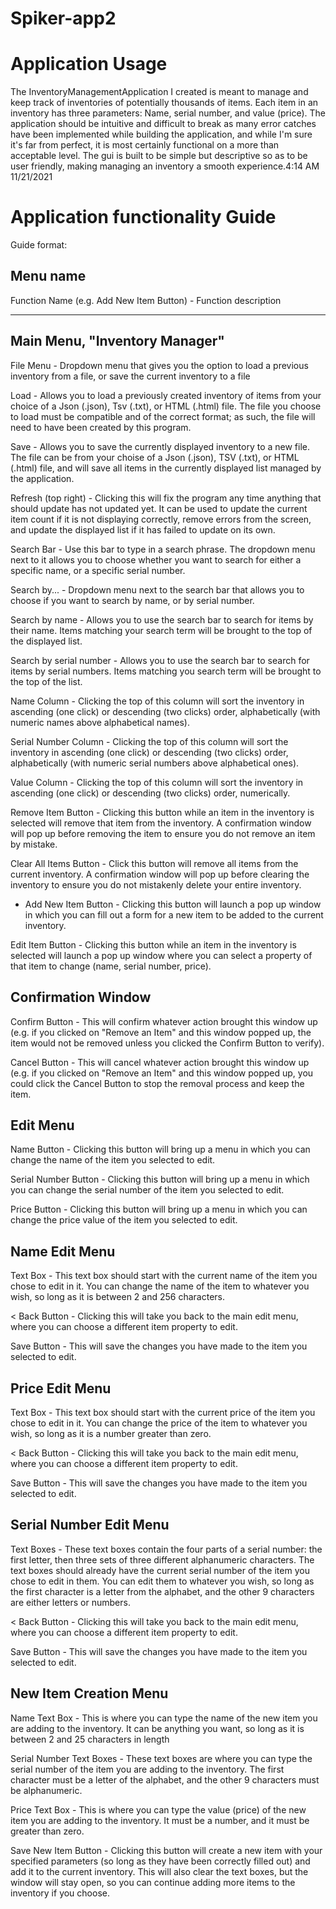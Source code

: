 # Spiker-app2

# Application Usage

The InventoryManagementApplication I created is meant to manage and keep track of inventories of potentially
thousands of items. Each item in an inventory has three parameters: Name, serial number, and value (price).
The application should be intuitive and difficult to break as many error catches have been implemented while
building the application, and while I'm sure it's far from perfect, it is most certainly functional on a
more than acceptable level. The gui is built to be simple but descriptive so as to be user friendly, making
managing an inventory a smooth experience.4:14 AM 11/21/2021

# Application functionality Guide
Guide format:

## Menu name

Function Name (e.g. Add New Item Button) -
Function description

-------------------------------------------------------------------------------------------------------------
## Main Menu, "Inventory Manager"

File Menu -
Dropdown menu that gives you the option to load a previous inventory from a file, or save the current inventory 
to a file

Load -
Allows you to load a previously created inventory of items from your choice of a Json (.json), Tsv (.txt), or
HTML (.html) file. The file you choose to load must be compatible and of the correct format; as such, the
file will need to have been created by this program.

Save -
Allows you to save the currently displayed inventory to a new file. The file can be from your choise of a Json
(.json), TSV (.txt), or HTML (.html) file, and will save all items in the currently displayed list managed by 
the application.

Refresh (top right) -
Clicking this will fix the program any time anything that should update has not updated yet. It can be used to
update the current item count if it is not displaying correctly, remove errors from the screen, and update the
displayed list if it has failed to update on its own.

Search Bar -
Use this bar to type in a search phrase. The dropdown menu next to it allows you to choose whether you want to
search for either a specific name, or a specific serial number.

Search by... -
Dropdown menu next to the search bar that allows you to choose if you want to search by name, or by serial
number.

Search by name -
Allows you to use the search bar to search for items by their name. Items matching your search term will be
brought to the top of the displayed list.

Search by serial number -
Allows you to use the search bar to search for items by serial numbers. Items matching you search term will be
brought to the top of the list.

Name Column -
Clicking the top of this column will sort the inventory in ascending (one click) or descending (two clicks)
order, alphabetically (with numeric names above alphabetical names).

Serial Number Column - 
Clicking the top of this column will sort the inventory in ascending (one click) or descending (two clicks)
order, alphabetically (with numeric serial numbers above alphabetical ones).

Value Column -
Clicking the top of this column will sort the inventory in ascending (one click) or descending (two clicks)
order, numerically.

Remove Item Button -
Clicking this button while an item in the inventory is selected will remove that item from the inventory. A 
confirmation window will pop up before removing the item to ensure you do not remove an item by mistake.

Clear All Items Button -
Click this button will remove all items from the current inventory. A confirmation window will pop up before
clearing the inventory to ensure you do not mistakenly delete your entire inventory.

+ Add New Item Button -
Clicking this button will launch a pop up window in which you can fill out a form for a new item to be added
to the current inventory.

Edit Item Button -
Clicking this button while an item in the inventory is selected will launch a pop up window where you can
select a property of that item to change (name, serial number, price).

## Confirmation Window

Confirm Button -
This will confirm whatever action brought this window up (e.g. if you clicked on "Remove an Item" and this
window popped up, the item would not be removed unless you clicked the Confirm Button to verify).

Cancel Button -
This will cancel whatever action brought this window up (e.g. if you clicked on "Remove an Item" and this
window popped up, you could click the Cancel Button to stop the removal process and keep the item.

## Edit Menu

Name Button -
Clicking this button will bring up a menu in which you can change the name of the item you selected to edit.

Serial Number Button -
Clicking this button will bring up a menu in which you can change the serial number of the item you selected
to edit.

Price Button -
Clicking this button will bring up a menu in which you can change the price value of the item you selected
to edit.

## Name Edit Menu

Text Box -
This text box should start with the current name of the item you chose to edit in it. You can change the name
of the item to whatever you wish, so long as it is between 2 and 256 characters.

< Back Button -
Clicking this will take you back to the main edit menu, where you can choose a different item property to edit.

Save Button -
This will save the changes you have made to the item you selected to edit.

## Price Edit Menu

Text Box -
This text box should start with the current price of the item you chose to edit in it. You can change the price
of the item to whatever you wish, so long as it is a number greater than zero.

< Back Button -
Clicking this will take you back to the main edit menu, where you can choose a different item property to edit.

Save Button -
This will save the changes you have made to the item you selected to edit.

## Serial Number Edit Menu

Text Boxes -
These text boxes contain the four parts of a serial number: the first letter, then three sets of three different
alphanumeric characters. The text boxes should already have the current serial number of the item you chose to 
edit in them. You can edit them to whatever you wish, so long as the first character is a letter from the
alphabet, and the other 9 characters are either letters or numbers.

< Back Button -
Clicking this will take you back to the main edit menu, where you can choose a different item property to edit.

Save Button -
This will save the changes you have made to the item you selected to edit.

## New Item Creation Menu

Name Text Box -
This is where you can type the name of the new item you are adding to the inventory. It can be anything you want,
so long as it is between 2 and 25 characters in length

Serial Number Text Boxes -
These text boxes are where you can type the serial number of the item you are adding to the inventory. The first
character must be a letter of the alphabet, and the other 9 characters must be alphanumeric.

Price Text Box -
This is where you can type the value (price) of the new item you are adding to the inventory. It must be a number,
and it must be greater than zero.

Save New Item Button -
Clicking this button will create a new item with your specified parameters (so long as they have been correctly 
filled out) and add it to the current inventory. This will also clear the text boxes, but the window will stay open,
so you can continue adding more items to the inventory if you choose.